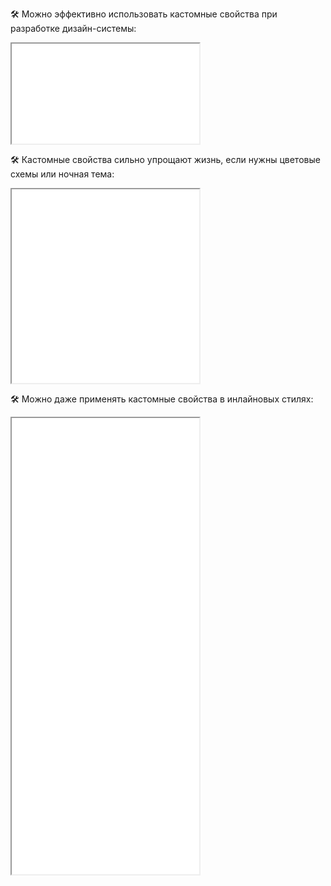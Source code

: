 🛠 Можно эффективно использовать кастомные свойства при разработке дизайн-системы:

<iframe title="Кастомные свойства при разработке дизайн-системы" src="../demos/sizes/" height="160" sandbox></iframe>

🛠 Кастомные свойства сильно упрощают жизнь, если нужны цветовые схемы или ночная тема:

<iframe title="Дневная и ночная темы" src="../demos/theme/" height="310" sandbox></iframe>

🛠 Можно даже применять кастомные свойства в инлайновых стилях:

<iframe title="Кастомные свойства в инлайновых стилях" src="../demos/inline/" height="730" sandbox></iframe>
